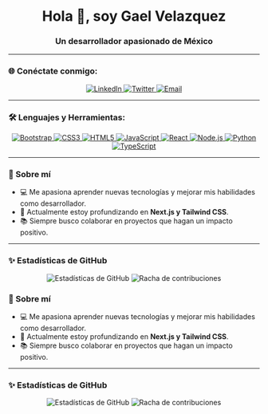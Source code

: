 <h1 align="center">Hola 👋, soy Gael Velazquez</h1>
<h3 align="center">Un desarrollador apasionado de México</h3>

---

### 🌐 Conéctate conmigo:
<p align="center">
  <a href="https://linkedin.com/in/tu-perfil" target="_blank">
    <img src="https://img.shields.io/badge/LinkedIn-%230077B5.svg?&style=for-the-badge&logo=linkedin&logoColor=white" alt="LinkedIn"/>
  </a>
  <a href="https://x.com/gaelvelazquezlx" target="_blank">
    <img src="https://img.shields.io/badge/Twitter-%231DA1F2.svg?&style=for-the-badge&logo=twitter&logoColor=white" alt="Twitter"/>
  </a>
  <a href="mailto:gaelvela18@gmail.com" target="_blank">
    <img src="https://img.shields.io/badge/Email-D14836?style=for-the-badge&logo=gmail&logoColor=white" alt="Email"/>
  </a>
</p>

---

### 🛠️ Lenguajes y Herramientas:
<p align="center">
  <a href="https://getbootstrap.com" target="_blank">
    <img src="https://img.shields.io/badge/Bootstrap-%23563D7C.svg?style=for-the-badge&logo=bootstrap&logoColor=white" alt="Bootstrap"/>
  </a>
  <a href="https://www.w3schools.com/css/" target="_blank">
    <img src="https://img.shields.io/badge/CSS3-%231572B6.svg?style=for-the-badge&logo=css3&logoColor=white" alt="CSS3"/>
  </a>
  <a href="https://www.w3.org/html/" target="_blank">
    <img src="https://img.shields.io/badge/HTML5-%23E34F26.svg?style=for-the-badge&logo=html5&logoColor=white" alt="HTML5"/>
  </a>
  <a href="https://developer.mozilla.org/en-US/docs/Web/JavaScript" target="_blank">
    <img src="https://img.shields.io/badge/JavaScript-%23F7DF1E.svg?style=for-the-badge&logo=javascript&logoColor=black" alt="JavaScript"/>
  </a>
  <a href="https://reactjs.org/" target="_blank">
    <img src="https://img.shields.io/badge/React-%2320232a.svg?style=for-the-badge&logo=react&logoColor=%2361DAFB" alt="React"/>
  </a>
  <a href="https://nodejs.org" target="_blank">
    <img src="https://img.shields.io/badge/Node.js-%23339933.svg?style=for-the-badge&logo=node.js&logoColor=white" alt="Node.js"/>
  </a>
  <a href="https://www.python.org" target="_blank">
    <img src="https://img.shields.io/badge/Python-%233776AB.svg?style=for-the-badge&logo=python&logoColor=white" alt="Python"/>
  </a>
  <a href="https://www.typescriptlang.org/" target="_blank">
    <img src="https://img.shields.io/badge/TypeScript-%23007ACC.svg?style=for-the-badge&logo=typescript&logoColor=white" alt="TypeScript"/>
  </a>
</p>

---

### 🚀 Sobre mí
- 💻 Me apasiona aprender nuevas tecnologías y mejorar mis habilidades como desarrollador.
- 🌱 Actualmente estoy profundizando en **Next.js y Tailwind CSS**.
- 📚 Siempre busco colaborar en proyectos que hagan un impacto positivo.

---

### ✨ Estadísticas de GitHub
<p align="center">
  <img src="https://github-readme-stats.vercel.app/api?username=tu-usuario&show_icons=true&theme=radical" alt="Estadísticas de GitHub">
  <img src="https://github-readme-streak-stats.herokuapp.com/?user=tu-usuario&theme=radical" alt="Racha de contribuciones">
</p>

### 🚀 Sobre mí
- 💻 Me apasiona aprender nuevas tecnologías y mejorar mis habilidades como desarrollador.
- 🌱 Actualmente estoy profundizando en **Next.js y Tailwind CSS**.
- 📚 Siempre busco colaborar en proyectos que hagan un impacto positivo.

---

### ✨ Estadísticas de GitHub
<p align="center">
  <img src="https://github-readme-stats.vercel.app/api?username=tu-usuario&show_icons=true&theme=radical" alt="Estadísticas de GitHub">
  <img src="https://github-readme-streak-stats.herokuapp.com/?user=tu-usuario&theme=radical" alt="Racha de contribuciones">
</p>
